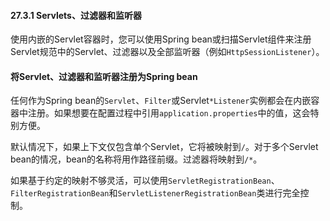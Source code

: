 #### 27.3.1 Servlets、过滤器和监听器

使用内嵌的Servlet容器时，您可以使用Spring bean或扫描Servlet组件来注册Servlet规范中的Servlet、过滤器以及全部监听器（例如`HttpSessionListener`）。

#### 将Servlet、过滤器和监听器注册为Spring bean

任何作为Spring bean的`Servlet`、`Filter`或Servlet`*Listener`实例都会在内嵌容器中注册。如果想要在配置过程中引用`application.properties`中的值，这会特别方便。

默认情况下，如果上下文仅包含单个Servlet，它将被映射到`/`。对于多个Servlet bean的情况，bean的名称将用作路径前缀。过滤器将映射到`/*`。

如果基于约定的映射不够灵活，可以使用`ServletRegistrationBean`、`FilterRegistrationBean`和`ServletListenerRegistrationBean`类进行完全控制。